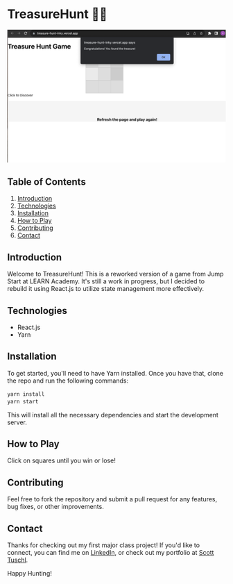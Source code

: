 # TreasureHunt :pirate_flag:

![Treasure Hunt Screenshot](https://github.com/scott198989/TreasureHunt/blob/main/TreasureHunt-Screenshot.png)

## Table of Contents

1. [Introduction](#introduction)
2. [Technologies](#technologies)
3. [Installation](#installation)
4. [How to Play](#how-to-play)
5. [Contributing](#contributing)
6. [Contact](#contact)

## Introduction

Welcome to TreasureHunt! This is a reworked version of a game from Jump Start at LEARN Academy. It's still a work in progress, but I decided to rebuild it using React.js to utilize state management more effectively.

## Technologies

- React.js
- Yarn

## Installation

To get started, you'll need to have Yarn installed. Once you have that, clone the repo and run the following commands:

```bash
yarn install
yarn start
```

This will install all the necessary dependencies and start the development server.

## How to Play

Click on squares until you win or lose!

## Contributing

Feel free to fork the repository and submit a pull request for any features, bug fixes, or other improvements.

## Contact

Thanks for checking out my first major class project! If you'd like to connect, you can find me on [LinkedIn](Your-LinkedIn-URL-Here), or check out my portfolio at [Scott Tuschl](https://www.scott-tuschl.com).

Happy Hunting! 
```
